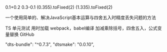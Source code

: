 0.1+0.2
0.3-0.1
(0.355).toFixed(2)
(1.335).toFixed(2)

一个使用简单的、解决JavaScript基本运算与四舍五入时精度丢失问题的方法

TS
单元测试
用时加载
webpack，babel编译
加减乘除括号，四舍五入，公式变量替换
GitHub


"dts-bundle": "^0.7.3",
    "dtsmake": "0.0.10",